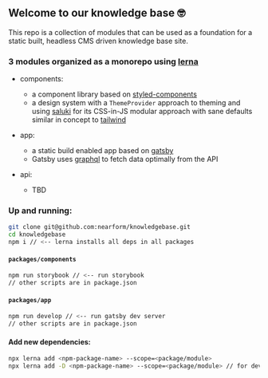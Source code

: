 ## Welcome to our knowledge base 🤓

This repo is a collection of modules that can be used as a foundation for a
static built, headless CMS driven knowledge base site.

### 3 modules organized as a monorepo using [lerna](https://github.com/lerna/lerna)

- components:

    - a component library based on [styled-components](https://www.styled-components.com/)
    - a design system with a `ThemeProvider` approach to theming and using
      [saluki](https://github.com/nearform/saluki) for its CSS-in-JS modular
      approach with sane defaults similar in concept to [tailwind](https://tailwindcss.com/docs/what-is-tailwind/)

- app:
    - a static build enabled app based on [gatsby](https://www.gatsbyjs.org)
    - Gatsby uses [graphql](https://graphql.org/) to fetch data optimally from the API

- api:
    - TBD

### Up and running:

```bash
git clone git@github.com:nearform/knowledgebase.git
cd knowledgebase
npm i // <-- lerna installs all deps in all packages
```

#### `packages/components`

```bash
npm run storybook // <-- run storybook
// other scripts are in package.json
```

#### `packages/app`

```bash
npm run develop // <-- run gatsby dev server
// other scripts are in package.json
```

#### Add new dependencies:

```bash
npx lerna add <npm-package-name> --scope=<package/module>
npx lerna add -D <npm-package-name> --scope=<package/module> // for dev dependeincies
```
